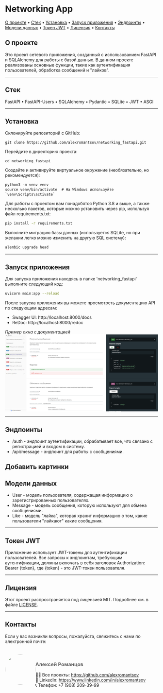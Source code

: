 # Networking App
[О проекте](#О-проекте) • [Стек](#Стек) • [Установка](#Установка) • [Запуск приложения](#Запуск-приложения) • [Эндпоинты](#Эндпоинты) • [Модели данных](#Модели-данных) • [Токен JWT](#Токен-JWT) • [Лицензия](#Лицензия) • [Контакты](#Контакты)

## О проекте
Это проект сетевого приложения, созданный с использованием FastAPI и SQLAlchemy для работы с базой данных. В данном проекте реализованы основные функции, такие как аутентификация пользователей, обработка сообщений и "лайков".

---

## Стек
FastAPI • FastAPI-Users • SQLAlchemy • Pydantic • SQLite • JWT • ASGI

---

## Установка
Склонируйте репозиторий с GitHub:

```
git clone https://github.com/alexromantsov/networking_fastapi.git
```

Перейдите в директорию проекта:
```
cd networking_fastapi
```

Создайте и активируйте виртуальное окружение (необязательно, но рекомендуется):
```
python3 -m venv venv
source venv/bin/activate  # На Windows используйте `venv\Scripts\activate`
```

Для работы с проектом вам понадобятся Python 3.8 и выше, а также несколько пакетов, которые можно установить через pip, используя файл requirements.txt:
```bash
pip install -r requirements.txt
```

Выполните миграцию базы данных (используется SQLite, но при желании легко можно изменить на другую SQL систему):
```bash
alembic upgrade head
```
---

## Запуск приложения

Для запуска приложения находясь в папке 'networking_fastapi' выполните следующий код:
```bash
uvicorn main:app --reload
```

После запуска приложения вы можете просмотреть документацию API по следующим адресам:
* Swagger UI: http://localhost:8000/docs
* ReDoc: http://localhost:8000/redoc

_Пример окна с документацией_
![ReDoc Screenshot](./image/ReDoc.png)


---

## Эндпоинты

* /auth - эндпоинт аутентификации, обрабатывает все, что связано с регистрацией и входом в систему.
* /api/message - эндпоинт для работы с сообщениями.

Добавить картинки
---

## Модели данных

* User - модель пользователя, содержащая информацию о зарегистрированных пользователях.
* Message - модель сообщения, которую используют для обмена сообщениями.
* Like - модель "лайка", которая хранит информацию о том, какие пользователи "лайкают" какие сообщения.

---

## Токен JWT
Приложение использует JWT-токены для аутентификации пользователей. Все запросы к эндпоинтам, требующим аутентификации, должны включать в себя заголовок Authorization: Bearer {token}, где {token} - это JWT-токен пользователя.

---

## Лицензия
Этот проект распространяется под лицензией MIT. Подробнее см. в файле [LICENSE](LICENSE).

---

## Контакты
Если у вас возникли вопросы, пожалуйста, свяжитесь с нами по электронной почте: 
<div>
    <div style="float: left; padding-top: 20px;">
        <img src="https://media.licdn.com/dms/image/C5603AQHB0iyzdMLpZA/profile-displayphoto-shrink_200_200/0/1588504107289?e=1694044800&v=beta&t=ibVwZPDXa_dVEqQ9UI-xIp8TmkAgXYiNy8ozODOU4x8" style="width: 100px; height: 100px; border-radius: 50%; hspace: 20;">
    </div>
    <div style="float: left; padding-top: 20px;">
        <h3><a style="text-decoration: none; color: #696969" href="mailto:alekseyromantsov@gmail.com">Алексей Романцов<br></a></h3>
        👨‍💻 Все проекты: <a href="https://github.com/alexromantsov" target="_blank">https://github.com/alexromantsov</a> <br>
        👔 LinkedIn: <a href="https://www.linkedin.com/in/alexromantsov" target="_blank">https://www.linkedin.com/in/alexromantsov</a> <br>
        📞 Телефон: +7 (908) 209-39-99
    </div>
</div>